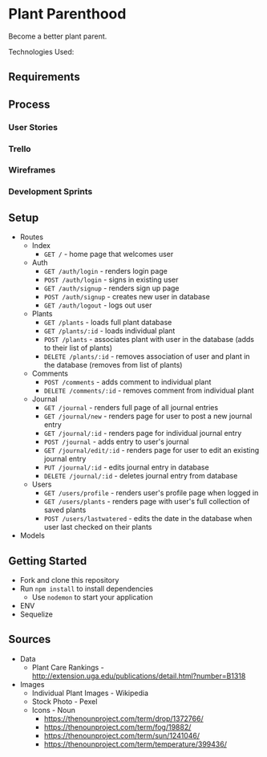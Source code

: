 # Plant Parenthood
Become a better plant parent.

Technologies Used:

## Requirements

## Process

### User Stories

### Trello

### Wireframes

### Development Sprints

## Setup

* Routes
  * Index
    * `GET /` - home page that welcomes user
  * Auth
    * `GET /auth/login` - renders login page
    * `POST /auth/login` - signs in existing user 
    * `GET /auth/signup` - renders sign up page  
    * `POST /auth/signup` - creates new user in database 
    * `GET /auth/logout` - logs out user 
  * Plants
    * `GET /plants` - loads full plant database
	* `GET /plants/:id` - loads individual plant
	* `POST /plants` - associates plant with user in the database (adds to their list of plants)
	* `DELETE /plants/:id` - removes association of user and plant in the database (removes from list of plants)
  * Comments
    * `POST /comments` - adds comment to individual plant
    * `DELETE /comments/:id` - removes comment from individual plant
  * Journal
    * `GET /journal` - renders full page of all journal entries
    * `GET /journal/new` - renders page for user to post a new journal entry
    * `GET /journal/:id` - renders page for individual journal entry
    * `POST /journal` - adds entry to user's journal
    * `GET /journal/edit/:id` - renders page for user to edit an existing journal entry
    * `PUT /journal/:id` - edits journal entry in database
    * `DELETE /journal/:id` - deletes journal entry from database
  * Users
    * `GET /users/profile` - renders user's profile page when logged in
    * `GET /users/plants` - renders page with user's full collection of saved plants
    * `POST /users/lastwatered` - edits the date in the database when user last checked on their plants
* Models


## Getting Started
* Fork and clone this repository
* Run `npm install` to install dependencies
  * Use `nodemon` to start your application
* ENV
* Sequelize

## Sources
* Data
  * Plant Care Rankings - http://extension.uga.edu/publications/detail.html?number=B1318
* Images
  * Individual Plant Images - Wikipedia
  * Stock Photo - Pexel
  * Icons - Noun
    * https://thenounproject.com/term/drop/1372766/
    * https://thenounproject.com/term/fog/19882/
    * https://thenounproject.com/term/sun/1241046/
    * https://thenounproject.com/term/temperature/399436/